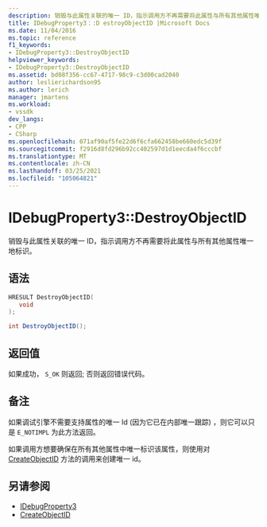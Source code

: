 ```yaml
---
description: 销毁与此属性关联的唯一 ID，指示调用方不再需要将此属性与所有其他属性唯一地标识。
title: IDebugProperty3：:D estroyObjectID |Microsoft Docs
ms.date: 11/04/2016
ms.topic: reference
f1_keywords:
- IDebugProperty3::DestroyObjectID
helpviewer_keywords:
- IDebugProperty3::DestroyObjectID
ms.assetid: bd08f356-cc67-4717-98c9-c3d00cad2040
author: leslierichardson95
ms.author: lerich
manager: jmartens
ms.workload:
- vssdk
dev_langs:
- CPP
- CSharp
ms.openlocfilehash: 071af90af5fe22d6f6cfa662458be660edc5d39f
ms.sourcegitcommit: f2916d8fd296b92cc402597d1d1eecda4f6cccbf
ms.translationtype: MT
ms.contentlocale: zh-CN
ms.lasthandoff: 03/25/2021
ms.locfileid: "105064821"
---
```

# <a name="idebugproperty3destroyobjectid"></a>IDebugProperty3::DestroyObjectID
销毁与此属性关联的唯一 ID，指示调用方不再需要将此属性与所有其他属性唯一地标识。

## <a name="syntax"></a>语法

```cpp
HRESULT DestroyObjectID(
   void
);
```

```csharp
int DestroyObjectID();
```

## <a name="return-value"></a>返回值
 如果成功， `S_OK` 则返回; 否则返回错误代码。

## <a name="remarks"></a>备注
 如果调试引擎不需要支持属性的唯一 Id (因为它已在内部唯一跟踪) ，则它可以只是 `E_NOTIMPL` 为此方法返回。

 如果调用方想要确保在所有其他属性中唯一标识该属性，则使用对 [CreateObjectID](../../../extensibility/debugger/reference/idebugproperty3-createobjectid.md) 方法的调用来创建唯一 id。

## <a name="see-also"></a>另请参阅
- [IDebugProperty3](../../../extensibility/debugger/reference/idebugproperty3.md)
- [CreateObjectID](../../../extensibility/debugger/reference/idebugproperty3-createobjectid.md)
